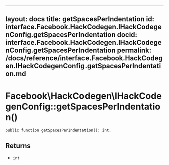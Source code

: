 
***

layout: docs
title: getSpacesPerIndentation
id: interface.Facebook.HackCodegen.IHackCodegenConfig.getSpacesPerIndentation
docid: interface.Facebook.HackCodegen.IHackCodegenConfig.getSpacesPerIndentation
permalink: /docs/reference/interface.Facebook.HackCodegen.IHackCodegenConfig.getSpacesPerIndentation.md
---







# Facebook\\HackCodegen\\IHackCodegenConfig::getSpacesPerIndentation()




``` Hack
public function getSpacesPerIndentation(): int;
```




## Returns




- ` int `